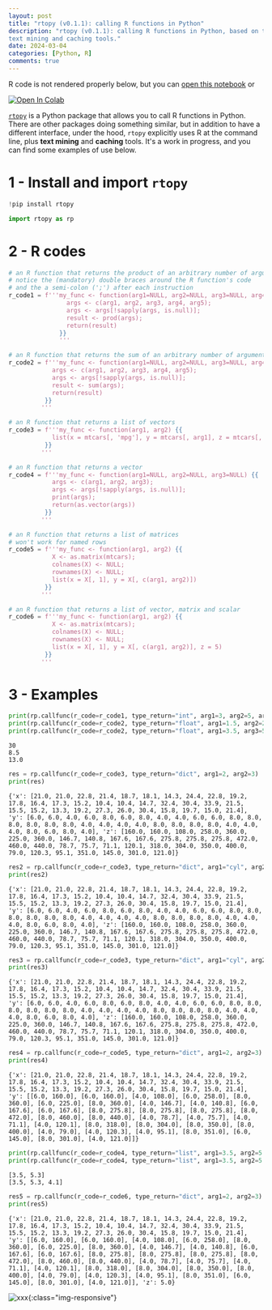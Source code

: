 ```yaml
---
layout: post
title: "rtopy (v0.1.1): calling R functions in Python"
description: "rtopy (v0.1.1): calling R functions in Python, based on the command line and 
text mining and caching tools."
date: 2024-03-04
categories: [Python, R]
comments: true
---
```


R code is not rendered properly below, but you can [open this notebook](https://colab.research.google.com/github/Techtonique/rtopy/blob/main/rtopy/demo/thierrymoudiki_20240304_rtopyintro.ipynb) or 

<span>
<a target="_blank" rel="noreferrer noopener" href="https://colab.research.google.com/github/Techtonique/rtopy/blob/main/rtopy/demo/thierrymoudiki_20240304_rtopyintro.ipynb">
  <img style="width: inherit;" src="https://colab.research.google.com/assets/colab-badge.svg" alt="Open In Colab"/>
</a>
</span>

[`rtopy`](https://github.com/Techtonique/rtopy) is a Python package that allows you to call R functions in Python. 
There are other packages doing something similar, but in addition to have a different interface, under the hood,  `rtopy` explicitly uses R at the command line, plus **text mining** and **caching** tools. It's a work in progress, and you can find some examples of use below. 

# 1 - Install and import `rtopy`


```python
!pip install rtopy
```


```python
import rtopy as rp
```

# 2 - R codes


```python
# an R function that returns the product of an arbitrary number of arguments
# notice the (mandatory) double braces around the R function's code
# and the a semi-colon (';') after each instruction
r_code1 = f'''my_func <- function(arg1=NULL, arg2=NULL, arg3=NULL, arg4=NULL, arg5=NULL) {{
                args <- c(arg1, arg2, arg3, arg4, arg5);
                args <- args[!sapply(args, is.null)];
                result <- prod(args);
                return(result)
              }}
              '''

# an R function that returns the sum of an arbitrary number of arguments
r_code2 = f'''my_func <- function(arg1=NULL, arg2=NULL, arg3=NULL, arg4=NULL, arg5=NULL) {{
            args <- c(arg1, arg2, arg3, arg4, arg5);
            args <- args[!sapply(args, is.null)];
            result <- sum(args);
            return(result)
          }}
         '''

# an R function that returns a list of vectors
r_code3 = f'''my_func <- function(arg1, arg2) {{
            list(x = mtcars[, 'mpg'], y = mtcars[, arg1], z = mtcars[, arg2])
          }}
         '''

# an R function that returns a vector
r_code4 = f'''my_func <- function(arg1=NULL, arg2=NULL, arg3=NULL) {{
            args <- c(arg1, arg2, arg3);
            args <- args[!sapply(args, is.null)];
            print(args);
            return(as.vector(args))
          }}
         '''

# an R function that returns a list of matrices
# won't work for named rows
r_code5 = f'''my_func <- function(arg1, arg2) {{
            X <- as.matrix(mtcars);
            colnames(X) <- NULL;
            rownames(X) <- NULL;
            list(x = X[, 1], y = X[, c(arg1, arg2)])
          }}
         '''

# an R function that returns a list of vector, matrix and scalar
r_code6 = f'''my_func <- function(arg1, arg2) {{
            X <- as.matrix(mtcars);
            colnames(X) <- NULL;
            rownames(X) <- NULL;
            list(x = X[, 1], y = X[, c(arg1, arg2)], z = 5)
          }}
         '''
```

# 3 - Examples


```python
print(rp.callfunc(r_code=r_code1, type_return="int", arg1=3, arg2=5, arg3=2))
print(rp.callfunc(r_code=r_code2, type_return="float", arg1=1.5, arg2=2.5, arg4=4.5))
print(rp.callfunc(r_code=r_code2, type_return="float", arg1=3.5, arg3=5.3, arg4=4.2))
```

    30
    8.5
    13.0



```python
res = rp.callfunc(r_code=r_code3, type_return="dict", arg1=2, arg2=3)
print(res)
```

    {'x': [21.0, 21.0, 22.8, 21.4, 18.7, 18.1, 14.3, 24.4, 22.8, 19.2, 17.8, 16.4, 17.3, 15.2, 10.4, 10.4, 14.7, 32.4, 30.4, 33.9, 21.5, 15.5, 15.2, 13.3, 19.2, 27.3, 26.0, 30.4, 15.8, 19.7, 15.0, 21.4], 'y': [6.0, 6.0, 4.0, 6.0, 8.0, 6.0, 8.0, 4.0, 4.0, 6.0, 6.0, 8.0, 8.0, 8.0, 8.0, 8.0, 8.0, 4.0, 4.0, 4.0, 4.0, 8.0, 8.0, 8.0, 8.0, 4.0, 4.0, 4.0, 8.0, 6.0, 8.0, 4.0], 'z': [160.0, 160.0, 108.0, 258.0, 360.0, 225.0, 360.0, 146.7, 140.8, 167.6, 167.6, 275.8, 275.8, 275.8, 472.0, 460.0, 440.0, 78.7, 75.7, 71.1, 120.1, 318.0, 304.0, 350.0, 400.0, 79.0, 120.3, 95.1, 351.0, 145.0, 301.0, 121.0]}



```python
res2 = rp.callfunc(r_code=r_code3, type_return="dict", arg1="cyl", arg2="disp")
print(res2)
```

    {'x': [21.0, 21.0, 22.8, 21.4, 18.7, 18.1, 14.3, 24.4, 22.8, 19.2, 17.8, 16.4, 17.3, 15.2, 10.4, 10.4, 14.7, 32.4, 30.4, 33.9, 21.5, 15.5, 15.2, 13.3, 19.2, 27.3, 26.0, 30.4, 15.8, 19.7, 15.0, 21.4], 'y': [6.0, 6.0, 4.0, 6.0, 8.0, 6.0, 8.0, 4.0, 4.0, 6.0, 6.0, 8.0, 8.0, 8.0, 8.0, 8.0, 8.0, 4.0, 4.0, 4.0, 4.0, 8.0, 8.0, 8.0, 8.0, 4.0, 4.0, 4.0, 8.0, 6.0, 8.0, 4.0], 'z': [160.0, 160.0, 108.0, 258.0, 360.0, 225.0, 360.0, 146.7, 140.8, 167.6, 167.6, 275.8, 275.8, 275.8, 472.0, 460.0, 440.0, 78.7, 75.7, 71.1, 120.1, 318.0, 304.0, 350.0, 400.0, 79.0, 120.3, 95.1, 351.0, 145.0, 301.0, 121.0]}



```python
res3 = rp.callfunc(r_code=r_code3, type_return="dict", arg1="cyl", arg2=3)
print(res3)
```

    {'x': [21.0, 21.0, 22.8, 21.4, 18.7, 18.1, 14.3, 24.4, 22.8, 19.2, 17.8, 16.4, 17.3, 15.2, 10.4, 10.4, 14.7, 32.4, 30.4, 33.9, 21.5, 15.5, 15.2, 13.3, 19.2, 27.3, 26.0, 30.4, 15.8, 19.7, 15.0, 21.4], 'y': [6.0, 6.0, 4.0, 6.0, 8.0, 6.0, 8.0, 4.0, 4.0, 6.0, 6.0, 8.0, 8.0, 8.0, 8.0, 8.0, 8.0, 4.0, 4.0, 4.0, 4.0, 8.0, 8.0, 8.0, 8.0, 4.0, 4.0, 4.0, 8.0, 6.0, 8.0, 4.0], 'z': [160.0, 160.0, 108.0, 258.0, 360.0, 225.0, 360.0, 146.7, 140.8, 167.6, 167.6, 275.8, 275.8, 275.8, 472.0, 460.0, 440.0, 78.7, 75.7, 71.1, 120.1, 318.0, 304.0, 350.0, 400.0, 79.0, 120.3, 95.1, 351.0, 145.0, 301.0, 121.0]}



```python
res4 = rp.callfunc(r_code=r_code5, type_return="dict", arg1=2, arg2=3)
print(res4)
```

    {'x': [21.0, 21.0, 22.8, 21.4, 18.7, 18.1, 14.3, 24.4, 22.8, 19.2, 17.8, 16.4, 17.3, 15.2, 10.4, 10.4, 14.7, 32.4, 30.4, 33.9, 21.5, 15.5, 15.2, 13.3, 19.2, 27.3, 26.0, 30.4, 15.8, 19.7, 15.0, 21.4], 'y': [[6.0, 160.0], [6.0, 160.0], [4.0, 108.0], [6.0, 258.0], [8.0, 360.0], [6.0, 225.0], [8.0, 360.0], [4.0, 146.7], [4.0, 140.8], [6.0, 167.6], [6.0, 167.6], [8.0, 275.8], [8.0, 275.8], [8.0, 275.8], [8.0, 472.0], [8.0, 460.0], [8.0, 440.0], [4.0, 78.7], [4.0, 75.7], [4.0, 71.1], [4.0, 120.1], [8.0, 318.0], [8.0, 304.0], [8.0, 350.0], [8.0, 400.0], [4.0, 79.0], [4.0, 120.3], [4.0, 95.1], [8.0, 351.0], [6.0, 145.0], [8.0, 301.0], [4.0, 121.0]]}



```python
print(rp.callfunc(r_code=r_code4, type_return="list", arg1=3.5, arg2=5.3))
print(rp.callfunc(r_code=r_code4, type_return="list", arg1=3.5, arg2=5.3, arg3=4.1))
```

    [3.5, 5.3]
    [3.5, 5.3, 4.1]



```python
res5 = rp.callfunc(r_code=r_code6, type_return="dict", arg1=2, arg2=3)
print(res5)
```

    {'x': [21.0, 21.0, 22.8, 21.4, 18.7, 18.1, 14.3, 24.4, 22.8, 19.2, 17.8, 16.4, 17.3, 15.2, 10.4, 10.4, 14.7, 32.4, 30.4, 33.9, 21.5, 15.5, 15.2, 13.3, 19.2, 27.3, 26.0, 30.4, 15.8, 19.7, 15.0, 21.4], 'y': [[6.0, 160.0], [6.0, 160.0], [4.0, 108.0], [6.0, 258.0], [8.0, 360.0], [6.0, 225.0], [8.0, 360.0], [4.0, 146.7], [4.0, 140.8], [6.0, 167.6], [6.0, 167.6], [8.0, 275.8], [8.0, 275.8], [8.0, 275.8], [8.0, 472.0], [8.0, 460.0], [8.0, 440.0], [4.0, 78.7], [4.0, 75.7], [4.0, 71.1], [4.0, 120.1], [8.0, 318.0], [8.0, 304.0], [8.0, 350.0], [8.0, 400.0], [4.0, 79.0], [4.0, 120.3], [4.0, 95.1], [8.0, 351.0], [6.0, 145.0], [8.0, 301.0], [4.0, 121.0]], 'z': 5.0}


![xxx]({{base}}/images/2024-03-04/2024-03-04-image1.png){:class="img-responsive"}  